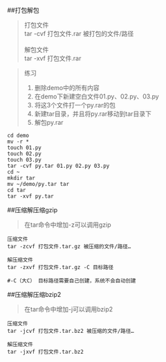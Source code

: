 ##打包解包

> 打包文件
> <br>tar -cvf 打包文件.rar 被打包的文件/路径</br>
> <br>解包文件 </br>
> tar -xvf 打包文件.rar

>练习
>1. 删除demo中的所有内容
>2. 在demo下新建空白文件01.py、02.py、03.py
>3. 将这3个文件打一个py.rar的包
>4. 新建tar目录，并且将py.rar移动到tar目录下
>5. 解包py.rar

```
cd demo
mv -r *
touch 01.py
touch 02.py
touch 03.py
tar -cvf py.tar 01.py 02.py 03.py
cd ~
mkdir tar
mv ~/demo/py.tar tar
cd tar
tar -xvf py.tar

```

##压缩解压缩gzip

> 在tar命令中增加-z可以调用gzip

```
压缩文件
tar -zcvf 打包文件.tar.gz 被压缩的文件/路径…

解压缩文件
tar -zxvf 打包文件.tar.gz -C 目标路径

#-C（大C） 目标路径需要自己创建，系统不会自动创建

```

##压缩解压缩bzip2
> 在tar命令中增加-j可以调用bzip2

```
压缩文件
tar -jcvf 打包文件.tar.bz2 被压缩的文件/路径…

解压缩文件
tar -jxvf 打包文件.tar.bz2 

```
